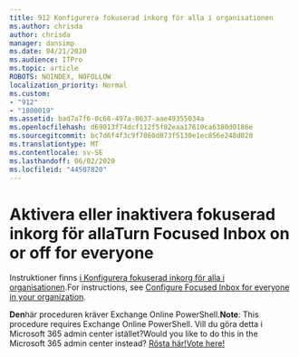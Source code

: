 ```yaml
---
title: 912 Konfigurera fokuserad inkorg för alla i organisationen
ms.author: chrisda
author: chrisda
manager: dansimp
ms.date: 04/21/2020
ms.audience: ITPro
ms.topic: article
ROBOTS: NOINDEX, NOFOLLOW
localization_priority: Normal
ms.custom:
- "912"
- "1800019"
ms.assetid: bad7a7f6-0c68-497a-8637-aae49355034a
ms.openlocfilehash: d69013f74dcf112f5f82eaa17610ca6380d0186e
ms.sourcegitcommit: bc7d6f4f3c9f7060d073f5130e1ec856e248d020
ms.translationtype: MT
ms.contentlocale: sv-SE
ms.lasthandoff: 06/02/2020
ms.locfileid: "44507820"
---
```

# <a name="turn-focused-inbox-on-or-off-for-everyone"></a><span data-ttu-id="13d4d-102">Aktivera eller inaktivera fokuserad inkorg för alla</span><span class="sxs-lookup"><span data-stu-id="13d4d-102">Turn Focused Inbox on or off for everyone</span></span>

<span data-ttu-id="13d4d-103">Instruktioner finns [i Konfigurera fokuserad inkorg för alla i organisationen](https://docs.microsoft.com/microsoft-365/admin/setup/configure-focused-inbox).</span><span class="sxs-lookup"><span data-stu-id="13d4d-103">For instructions, see [Configure Focused Inbox for everyone in your organization](https://docs.microsoft.com/microsoft-365/admin/setup/configure-focused-inbox).</span></span>

<span data-ttu-id="13d4d-104">**Den**här proceduren kräver Exchange Online PowerShell.</span><span class="sxs-lookup"><span data-stu-id="13d4d-104">**Note**: This procedure requires Exchange Online PowerShell.</span></span> <span data-ttu-id="13d4d-105">Vill du göra detta i Microsoft 365 admin center istället?</span><span class="sxs-lookup"><span data-stu-id="13d4d-105">Would you like to do this in the Microsoft 365 admin center instead?</span></span> [<span data-ttu-id="13d4d-106">Rösta här!</span><span class="sxs-lookup"><span data-stu-id="13d4d-106">Vote here!</span></span>](https://go.microsoft.com/fwlink/p/?linkid=862489)
